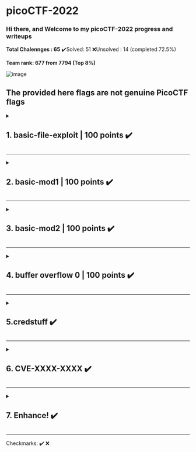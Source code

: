 
# picoCTF-2022
### Hi there, and Welcome to my picoCTF-2022 progress and writeups

**Total Chalennges : 65**
✔️Solved: 51
❌Unsolved : 14 
(completed 72.5%)

**Team rank: 677 from 7794 (Top 8%)**

![image](https://user-images.githubusercontent.com/62214984/163713181-4492b90e-03a6-476b-a968-f44da82bb5ed.png)

## The provided here flags are not genuine PicoCTF flags

<details>
  <summary><h2> 1. basic-file-exploit | 100 points ✔️ </h2></summary>
  <h3>Description:</h3>
	The program provided allows you to write to a file and read what you wrote from it. Try playing around with it and see if you can break it! <br/>
	<s>Connect to the program with netcat:</s><br/> 
	<s>$ nc saturn.picoctf.net 49000</s><br/>
	"<i>Use <a href=https://github.com/LogicBypass/CTF-s/raw/main/picoCTF-2022/1.basic-file-exploit/1.basic-file-exploit.out><code>1.basic-file-exploit.out</code></a> instead</i>"<br/>
	The program's source code with the flag redacted can be downloaded <a href=https://github.com/LogicBypass/CTF-s/blob/main/picoCTF-2022/1.basic-file-exploit/1.basic-file-exploit.c>here.</a> <br/>
	<br/>
  
  > Hint: Try passing in things the program doesn't expect. Like a string instead of a number.
  ----
  <h3>Reconnaissance:</h3>
	Download the files: <code>wget link-to-file</code><br/> 
	Make it exacutable:<code>chmod +x *</code><br/>
	Open the program's source code file and analyze the flag retrieving function:<br/>
<pre>
if ((entry_number = strtol(entry, NULL, 10)) == 0) {
	puts(flag);
	fseek(stdin, 0, SEEK_END);
	exit(0);
}
</pre>
	<br/>
	Now we need to manipulate the input to get the function result == 0 </br>
  <hr>
  <h3>Exploitation:</h3>
	At the first run, let's try to use it as intended</br>
<pre>
└─$ ./1.basic-file-exploit.out
Hi, welcome to my echo chamber!
Type '1' to enter a phrase into our database
Type '2' to echo a phrase in our database
Type '3' to exit the program
1
Please enter your data:
Logic Bypass
Please enter the length of your data:
12
Your entry number is: 1
Write successful, would you like to do anything else?
2
Please enter the entry number of your data:
1
Logic Bypass
Read successful, would you like to do anything else?
Timed out waiting for user input. Press Ctrl-C to disconnect
Goodbye!
</pre>
<br/>
	Now let's try to insert "0" into different fields:<br/>
	First try:
<pre>
└─$ ./1.basic-file-exploit.out
Hi, welcome to my echo chamber!
Type '1' to enter a phrase into our database
Type '2' to echo a phrase in our database
Type '3' to exit the program
1
Please enter your data:
0
Please enter the length of your data:
0
Please put in a valid length		#Not allowed to insert 0
Please enter the length of your data:
1
Your entry number is: 1
Write successful, would you like to do anything else?
2                                                      #Read our entry
Please enter the entry number of your data:
1
0
Read successful, would you like to do anything else?

Timed out waiting for user input. Press Ctrl-C to disconnect
Goodbye!
</pre>
<br/>
	Nothing interesting</br>
	Second try, the valid input but try to read the "0" entry number
<pre>
└─$ ./1.basic-file-exploit.out
Hi, welcome to my echo chamber!
Type '1' to enter a phrase into our database
Type '2' to echo a phrase in our database
Type '3' to exit the program
1
Please enter your data:
Logic Bypass
Please enter the length of your data:
12
Your entry number is: 1
Write successful, would you like to do anything else?
2                                                      #Switch to Read entry
Please enter the entry number of your data:
0
picoCTF{#########################}
</pre>
Hooray! We have a flag!
<br/>
We also can get the flag by "Trying passing strings instead of number" as mentioned in "Hint"<br/>
This works because of "strtol() function error" that says: In case no conversion was performed (no digits seen, and 0 returned)
<pre>
└─$ ./1.basic-file-exploit.out
Hi, welcome to my echo chamber!
Type '1' to enter a phrase into our database
Type '2' to echo a phrase in our database
Type '3' to exit the program
1
Please enter your data:
Logic Bypass
Please enter the length of your data:
12
Your entry number is: 1
Write successful, would you like to do anything else?
2                                                      #Switch to Read entry
Please enter the entry number of your data:
A
picoCTF{#########################}
</pre>
Hooray! We have a flag!
<hr/>
</details>

---

<details>
  <summary><h2> 2. basic-mod1 | 100 points ✔️ </h2></summary>
  <h3>Description:</h3>
	We found this weird message being passed around on the servers, we think we have a working decryption scheme.<br/>
	<br/>
	Message:<br/> 
	<i> 202 137 390 235 114 369 198 110 350 396 390 383 225 258 38 291 75 324 401 142 288 397 </i><br/>
	<br/>
	Take each number mod 37 and map it to the following character set:<br/>
	0-25 is the alphabet (uppercase)<br/>
	26-35 are the decimal digits<br/>
	36 is an underscore<br/>
	Wrap your decrypted message in the picoCTF flag format<br/>
	<br/>
  
  > Hint1: Do you know what mod 37 means?
	
  > Hint2: mod 37 means modulo 37. It gives the remainder of a number after being divided by 37.

  ----
  <h3>Reconnaissance and Exploitation:</h3>
	Go to <a href="https://www.dcode.fr/cipher-identifier">Chipher Identifier</a> to find a Modulo Cipher decoder.<br/>
	Open <a href="https://www.dcode.fr/modulo-cipher">Modulo Cipher</a> from results, change modulo nr to 37 and insert the Message.<br/>
	Take the output and using <a href="https://www.dcode.fr/substitution-cipher">Substitution Cipher</a> and map it to the character set from the description:<br/>
	<pre>
	0-25 is the alphabet (uppercase).
	26-35 are the decimal digits.
	36 is an underscore.</pre>
	Wrap your decrypted message in the picoCTF flag format<br/>

	picoCTF{R****_N_*0***_********}
Hooray! We have a flag!
<hr/>
</details>

---

<details>
  <summary><h2> 3. basic-mod2 | 100 points ✔️ </h2></summary>
  <h3>Description:</h3>
  A new modular challenge!<br/>
  Message:<br/> 
  <i> 186 249 356 395 303 337 190 393 146 174 446 127 385 400 420 226 76 294 144 90 291 445 137 </i><br/>
	<br/>
  Take each number mod 41 and find the modular inverse for the result. Then map to the following character set:<br/>
  1-26 are the alphabet<br/>
  27-36 are the decimal digits<br/>
  37 is an underscore<br/>
	<br/>
  Wrap your decrypted message in the picoCTF flag format (i.e. picoCTF{decrypted_message})<br/>
  <br/>
    
  > Hint1: Do you know what the modular inverse is?<br/>
  > Hint2: The inverse modulo z of x is the number, y that when multiplied by x is 1 modulo z.<br/>
  > Hint3: It's recommended to use a tool to find the modular inverses.<br/>


  ----
  <h3>Exploitation:</h3>
  
  Go to <a href="https://www.dcode.fr/cipher-identifier">Chipher Identifier</a> to find a Modular Inverse decoder.<br/>
  Open <a href="https://www.dcode.fr/modular-inverse">Modular Inverse</a> from results, change modulo nr to 41 and insert the Message one by one.<br/>
  Take the output and using <a href="https://www.dcode.fr/substitution-cipher">Substitution Cipher</a> and map it to the character set from the description:<br/>

    <pre>
    0-25 is the alphabet (uppercase).
    26-35 are the decimal digits.
    36 is an underscore.</pre>
  Wrap your decrypted message in the picoCTF flag format<br/>

    picoCTF{1*V3R*3L*_H4*D_B7*B9*79}
Hooray! We have a flag!
<hr/>
</details>

---

<details>
  <summary><h2> 4. buffer overflow 0 | 100 points ✔️ </h2></summary>
  <h3>Description:</h3>
  Smash the stack<br/>
  Let's start off simple, can you overflow the correct buffer?<br/> 
	<br/>
  The program is available <a href=https://github.com/LogicBypass/CTF-s/raw/main/picoCTF-2022/4.buffer-overflow-0/vuln>here.</a> <br/>
  You can view source <a href=https://github.com/LogicBypass/CTF-s/raw/main/picoCTF-2022/4.buffer-overflow-0/vuln.c>here.</a> .<br/>
<br/>

    
  > Hint1: How can you trigger the flag to print?<br/>
  > Hint2: If you try to do the math by hand, maybe try and add a few more characters. Sometimes there are things you aren't expecting.<br/>
  > Hint3: Run <code>man gets</code> and read the BUGS section. How many characters can the program really read?<br/>


  ----
  <h3>Reconnaissance:</h3>
  Download the files: <code>wget link-to-file</code><br/> 
  Make it exacutable:<code>chmod +x *</code><br/>
  Open the program's source code file and analyze it<br/>
  Run <code>man gets</code> and read the BUGS section.<br/>


  <h3>Exploitation:</h3>
  Option 1:<br/>
    <code>python -c 'from pwn import *;print(cyclic(60))' | ./vuln </code><br/>
  Option 2:<br/>
    <code>python -c 'print ("a"*100)' | ./vuln </code><br/>
  Option 3:<br/>
  <i>Python not always works as buffer overflow input, so it's a good habbit to have an alternative:</i><br/>
    <code>(echo -en "AAAAAAAAAAAAAAAAAAAAAAAAAAAAAAAAAAAAAAAAAAAAAAAAAAAAAAAAAAAAAAAAAAAAAAAAAAAAAAAAAAAAAAAAAAAA\n"; cat) | ./vuln </code><br/>
<br/>
  <code>picoCTF{************}</code><br/>
Hooray! We have a flag!<br/>
<hr/>
</details>

---

<details>
  <summary><h2> 5.credstuff ✔️ </h2></summary>
  <h3>Description:</h3>
  	We found a leak of a blackmarket website's login credentials. Can you find the password of the user <code>cultiris</code> and successfully decrypt it?
	<br/>
	Download the leak  <a href=https://artifacts.picoctf.net/c/534/leak.tar>here.</a> <br/>
	<br/>
    The first user in <code>usernames.txt</code> corresponds to the first password in <code>passwords.txt</code>. The second user corresponds to the second password, and so on.<br/>
    <br/>
    
  
  > Hint: Maybe other passwords will have hints about the leak?


  ----
  <h3>Reconnaissance & Exploitation:</h3>
	Download the file: <code>wget link-to-file</code><br/> 
	Extract it :<code>tar -xf file</code><br/>
	Search for <code>cultiris</code> and it's line number in <code>usernames.txt</code><br/>
    <br/>
	<pre>
	cat usernames.txt | grep "cultiris" -n
	Output:
	>>> 378:cultiris
	</pre>
	<br/>
	Now we need to search for this line in <code>passwords.txt</code> file. </br>
	<pre>
    sed '378!d' passwords.txt
	Output:
	>>> cvpbPGS{P7e1S_54I35_71Z3}
	</pre>
	<br/>
    Decode with ROT13 and get the flag:
    <code>picoCTF{C*r**_5***5_7*M*}</code>
 <hr/>

</details>

---

<details>
  <summary><h2> 6. CVE-XXXX-XXXX ✔️ </h2></summary>
  <h3>Description:</h3>
	Enter the CVE of the vulnerability as the flag with the correct flag format:
    <code>picoCTF{CVE-XXXX-XXXXX}</code> replacing XXXX-XXXXX with the numbers for the matching vulnerability.
	<br/>
	The CVE we're looking for is the first recorded remote code execution (RCE) vulnerability in 2021 in the Windows Print Spooler Service, which is available across desktop and server versions of Windows operating systems. The service is used to manage printers and print servers.<br/>
	<br/>
      
  > Hint: We're not looking for the Local Spooler vulnerability in 2021...


  ----
  <h3>Reconnaissance & Exploitation:</h3>
	Just search it on Google!
<hr/>
 
</details>

---

<details>
  <summary><h2> 7. Enhance! ✔️ </h2></summary>
  <h3>Description:</h3>
  <a href=https://artifacts.picoctf.net/c/138/drawing.flag.svg>Download this image file</a> and find the flag.<br/>

  ----
  <h3>Reconnaissance & Exploitation:</h3>
	Search for strings in the file using <code>less [filename]</code> or <code>cat [filename]</code> or for better visibility use <code>nano [filename]</code>
<hr/>
</details>

---

 Checkmarks:
✔️
❌


